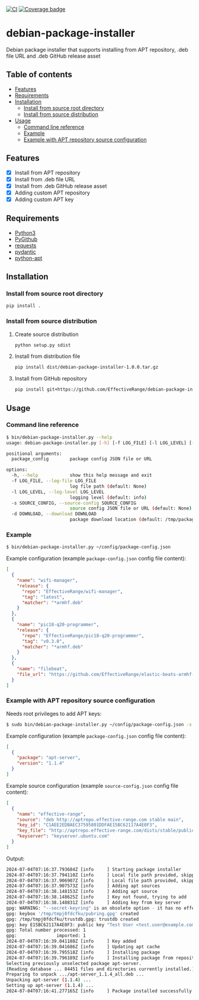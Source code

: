 
[![CI](https://github.com/EffectiveRange/debian-package-installer/actions/workflows/ci.yaml/badge.svg)](https://github.com/EffectiveRange/debian-package-installer/actions/workflows/ci.yaml)
[![Coverage badge](https://img.shields.io/endpoint?url=https://raw.githubusercontent.com/EffectiveRange/debian-package-installer/python-coverage-comment-action-data/endpoint.json)](https://htmlpreview.github.io/?https://github.com/EffectiveRange/debian-package-installer/blob/python-coverage-comment-action-data/htmlcov/index.html)

# debian-package-installer

Debian package installer that supports installing from APT repository, .deb file URL and .deb GitHub release asset

## Table of contents

- [Features](#features)
- [Requirements](#requirements)
- [Installation](#installation)
  - [Install from source root directory](#install-from-source-root-directory)
  - [Install from source distribution](#install-from-source-distribution)
- [Usage](#usage)
  - [Command line reference](#command-line-reference)
  - [Example](#example)
  - [Example with APT repository source configuration](#example-with-apt-repository-source-configuration)

## Features

- [x] Install from APT repository
- [x] Install from .deb file URL
- [x] Install from .deb GitHub release asset
- [x] Adding custom APT repository
- [x] Adding custom APT key

## Requirements

- [Python3](https://www.python.org/downloads/)
- [PyGithub](https://pygithub.readthedocs.io/en/latest/index.html)
- [requests](https://requests.readthedocs.io/en/latest/)
- [pydantic](https://docs.pydantic.dev/latest/#pydantic-examples)
- [python-apt](https://apt-team.pages.debian.net/python-apt/library/index.html)

## Installation

### Install from source root directory

```bash
pip install .
```

### Install from source distribution

1. Create source distribution
    ```bash
    python setup.py sdist
    ```

2. Install from distribution file
    ```bash
    pip install dist/debian-package-installer-1.0.0.tar.gz
    ```

3. Install from GitHub repository
    ```bash
    pip install git+https://github.com/EffectiveRange/debian-package-installer.git@latest
    ```

## Usage

### Command line reference

```bash
$ bin/debian-package-installer.py --help
usage: debian-package-installer.py [-h] [-f LOG_FILE] [-l LOG_LEVEL] [-s SOURCE_CONFIG] [-d DOWNLOAD] package_config

positional arguments:
  package_config        package config JSON file or URL

options:
  -h, --help            show this help message and exit
  -f LOG_FILE, --log-file LOG_FILE
                        log file path (default: None)
  -l LOG_LEVEL, --log-level LOG_LEVEL
                        logging level (default: info)
  -s SOURCE_CONFIG, --source-config SOURCE_CONFIG
                        source config JSON file or URL (default: None)
  -d DOWNLOAD, --download DOWNLOAD
                        package download location (default: /tmp/packages)
```

### Example

```bash
$ bin/debian-package-installer.py ~/config/package-config.json
```

Example configuration (example `package-config.json` config file content):

```json
[
  {
    "name": "wifi-manager",
    "release": {
      "repo": "EffectiveRange/wifi-manager",
      "tag": "latest",
      "matcher": "*armhf.deb"
    }
  },
  {
    "name": "pic18-q20-programmer",
    "release": {
      "repo": "EffectiveRange/pic18-q20-programmer",
      "tag": "v0.3.0",
      "matcher": "*armhf.deb"
    }
  },
  {
    "name": "filebeat",
    "file_url": "https://github.com/EffectiveRange/elastic-beats-armhf-deb/releases/download/v8.12.2/filebeat-8.12.2-armv7l.deb"
  }
]
```

### Example with APT repository source configuration

Needs root privileges to add APT keys:

```bash
$ sudo bin/debian-package-installer.py ~/config/package-config.json -s ~/config/source-config.json
```

Example configuration (example `package-config.json` config file content):

```json
[
  {
    "package": "apt-server",
    "version": "1.1.4"
  }
]
```

Example source configuration (example `source-config.json` config file content):

```json
[
  {
    "name": "effective-range",
    "source": "deb http://aptrepo.effective-range.com stable main",
    "key_id": "C1AEE2EDBAEC37595801DDFAE15BC62117A4E0F3",
    "key_file": "http://aptrepo.effective-range.com/dists/stable/public.key",
    "keyserver": "keyserver.ubuntu.com"
  }
]
```

Output:

```bash
2024-07-04T07:16:37.793684Z [info     ] Starting package installer     [PackageInstallerApp] app_version=1.0.0 application=debian-package-installer arguments={'log_file': None, 'log_level': 'info', 'source_config': 'build/source-config.json', 'download': '/tmp/packages', 'package_config': 'build/package-config.json'} hostname=Legion7iPro
2024-07-04T07:16:37.794110Z [info     ] Local file path provided, skipping download [FileDownloader] app_version=1.0.0 application=debian-package-installer file=/home/attilagombos/EffectiveRange/debian-package-installer/build/source-config.json hostname=Legion7iPro
2024-07-04T07:16:37.906907Z [info     ] Local file path provided, skipping download [FileDownloader] app_version=1.0.0 application=debian-package-installer file=/home/attilagombos/EffectiveRange/debian-package-installer/build/package-config.json hostname=Legion7iPro
2024-07-04T07:16:37.907573Z [info     ] Adding apt sources             [PackageInstaller] app_version=1.0.0 application=debian-package-installer hostname=Legion7iPro
2024-07-04T07:16:38.148153Z [info     ] Adding apt source              [SourceAdder] app_version=1.0.0 application=debian-package-installer hostname=Legion7iPro source=deb http://aptrepo.effective-range.com stable main
2024-07-04T07:16:38.148625Z [info     ] Key not found, trying to add   [SourceAdder] app_version=1.0.0 application=debian-package-installer hostname=Legion7iPro key_id=C1AEE2EDBAEC37595801DDFAE15BC62117A4E0F3 source=deb http://aptrepo.effective-range.com stable main
2024-07-04T07:16:38.148831Z [info     ] Adding key from key server     [SourceAdder] app_version=1.0.0 application=debian-package-installer hostname=Legion7iPro key_id=C1AEE2EDBAEC37595801DDFAE15BC62117A4E0F3 key_server=keyserver.ubuntu.com source=deb http://aptrepo.effective-range.com stable main
gpg: WARNING: "--secret-keyring" is an obsolete option - it has no effect
gpg: keybox '/tmp/tmpj0fdcfku/pubring.gpg' created
gpg: /tmp/tmpj0fdcfku/trustdb.gpg: trustdb created
gpg: key E15BC62117A4E0F3: public key "Test User <test.user@example.com>" imported
gpg: Total number processed: 1
gpg:               imported: 1
2024-07-04T07:16:39.041188Z [info     ] Key added                      [SourceAdder] app_version=1.0.0 application=debian-package-installer hostname=Legion7iPro key_id=C1AEE2EDBAEC37595801DDFAE15BC62117A4E0F3 source=deb http://aptrepo.effective-range.com stable main
2024-07-04T07:16:39.041686Z [info     ] Updating apt cache             [PackageInstaller] app_version=1.0.0 application=debian-package-installer hostname=Legion7iPro
2024-07-04T07:16:39.795518Z [info     ] Installing package             [PackageInstaller] app_version=1.0.0 application=debian-package-installer hostname=Legion7iPro package=apt-server version=None
2024-07-04T07:16:39.796189Z [info     ] Installing package from repository [AptInstaller] app_version=1.0.0 application=debian-package-installer hostname=Legion7iPro package=apt-server version=1.1.4
Selecting previously unselected package apt-server.
(Reading database ... 84451 files and directories currently installed.)
Preparing to unpack .../apt-server_1.1.4_all.deb ...
Unpacking apt-server (1.1.4) ...
Setting up apt-server (1.1.4) ...
2024-07-04T07:16:41.277165Z [info     ] Package installed successfully [AptInstaller] app_version=1.0.0 application=debian-package-installer hostname=Legion7iPro package=apt-server version=1.1.4
```

